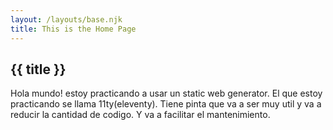 ```yaml
---
layout: /layouts/base.njk
title: This is the Home Page
---
```


## {{ title }}

Hola mundo! estoy practicando a usar un static web generator. El que estoy practicando se llama 11ty(eleventy).
Tiene pinta que va a ser muy util y va a reducir la cantidad de codigo. Y va a facilitar el mantenimiento.
